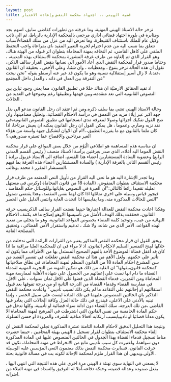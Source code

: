```yaml
---
layout: post
title: قضية الهيني .. اجتهاد محكمة النقض وإعادة الاعتبار
---
```


تزخر حالة الاستاذ الهيني المهنية، وما عرفته من تطورات كقاضي سابق، اسهم بجد ومثابرة في بلورة اجتهاد قضائي اداري مرجعي بالمحكمة الإدارية بالرباط، ثم الي نائب وكيل عام  للملك باستئناف القنيطرة، وما تعرض اليه من عزل من سلك القضاءلأسباب تتعلق بما نسب اليه من عدم احترام لحرية التعبير المقيد ،اي بمراعاة واجب التحفظ الملقي علي كاهل القاضي، ثم التحاقه بمهنة المحاماة بتطوان اثر قبوله من الهيئة هناك، وهو القرار الذي تم إلغاؤه من طرف غرفة المشورة بمحكمة الاستئناف بهذه المدينة، ، وختاما صدور قرار لمحكمة النقض الذي أعاد الأمور الي نصابها بنقض القرار سالف الذكر،، نقول ان هذه الحالة تزخر بتنوع ، ومعطيات ، وان شئنا، وعلي الأخص ، بحقيقة ان القانون ،عندنا، لا  زال أسير إستقلالية نسبية،وهو ما يكون قد عبر عنه أرسطو بقوله "نحن نبحث عن التفرقة بين العدل في ذاته ، والعدل داخل المجتمع"

اذ تفيد الحقائق الارضيّة ان هناك خللا في تطبيق القانون، مما يعني وجود تباين  بين النصوص القانونية التي تعد متقدمة،وبين  فهمها وتطبيقها رغم وضوحها في العديد من الحالات .

وحالة الاستاذ الهيني تشي بما سلف ذكره.ومن ثم اعتقد ان رجل القانون مدعو الي بذل جهد اكبر عبر إيلاء مزيد من التعمق في دراسة الاحكام القضائية، وتحليل مضامينها، وان صح القول تفكيك أجزائها وصولا لمعرفة مدي انسجامها في تطبيق النصوص القانونية،في نقد نزيه وصارم.
وعموما ، هل يمكن القول ان رجل القانون يمكنه ان يعيش مرتاحا، اذا كان ملما بالقانون مع ما يفرزه التطبيق،،؟ام آن الاوان لتشكيل جبهة واسعة من هؤلاء الغير مرتاحين والافصاح عما تستره صدورهم،،؟

ان مناسبة هذه المساهمة هو اطلاعي الْيَوْمَ من خلال بعض المواقع علي قرار محكمة النقض الموما اليه أعلاه، الذي صدر بغرفتين برآسة الاستاذ منصف ( رئيس القسم المدني الرابع) وعضوية السادة المستشارين أعضاء هذا القسم، اضافة الي الاستاذ غزيول برادة ( رئيس القسم الثاني بالغرفة الإدارية ) والسادة المستشارين أعضاء هذه الغرفة بما فيهم المستشار المقرر ذ محمد بوغالب.

وما تجدر الإشارة اليه هو ما نحي اليه القرار من تأويل النص المعتمد من طرف قرار محكمة الاستئناف بتطوان المنقوض، (المادة 18 من قانون المحاماة )وكرس  في مستهل تعليله تقعيدا رائعا   كالتالي:"ان العبرة في النصوص بغاياتها،وللوسائل حكم المقاصد ، فيجوز قياس وسيلة علي اخري تماثلها اذا كان لهما نفس المقصد، وهذا يقتضي شمول النص للحالات المذكورة منه، وما يقايسها اذا اتحدت الغاية  وانتفي الدليل علي الحصر"

وهكذا اعادت محكمة النقض للعدالة اعتبارها حينما نقضت القرار سالف الذكربسبب خرقه القانون، فحققت بذلك الهدف الأمثل من تأسيسها الاوهو إصلاح ما قد يكتنف الاحكام النهائية من عيب، وتوحيد كلمة القضاء بخصوص القواعد القانونية، وهو ما يتجلي من  تقعيد لهذه القواعد، الامر الذي من شانه، ولا شك ، تدعيم  واستقرار الأمن القضائي ، وتحقيق المصلحة العامة.

ويحق القول ان  قرار محكمة النقض المذكور يعتبر من القرارات الرائدة التي  تدخلت من خلالها لمنح التفسير السليم لاحكام القانون، اذ لا مراء في ان للمحكمة العليا مراقبة ما اذا كان قد أغفل قضاة الموضوع الأخذ بالفهم الصحيح المستدل بها من الأطراف مما يكون له تأثير علي حكمهم.
ولعل الأهم  من هذا ان محكمة النقض تغلغلت في تفسير القصد من سن المشرع احكام المادة 18 من القانون المنظم لمهنة المحاماة، في نطاق صلاحياتها كمحكمة قانون،بقولها" ان الغاية من ذلك هو تمكين المهنة من التجربة المهنية  لقدماء القضاة ما دام انها نصت علي إعفائهم من الحصول علي شهادة الأهلية لممارسة مهنة المحاماة ومن التمرين، قدماء القضاة الذين قضوا علي الاقل ثمان سنوات ، علي الاقل، في ممارسة القضاء وقدماء القضاة من الدرجة الثانية  او من درجة تفوقها بعد قبول استقالتهم او إحالتهم علي التقاعد ما لم يكن ذلك لسبب تأديبي."
واعادت محكمة النقض التذكير بان الحالتين المنصوص عليهما في تلك المادة ليست علي سبيل الحصر ، وإنما تبنيه بالأدني علي الاعلي، فيندرج في ذلك حالة العزل وكافة الحالات التي يغادر فيها القاضي ،من تلك الدرجة، سلك القضاء دون ادانة سواء قضائية او تأديبية، وكلها تدخل في حكم المادة الخامسة من نفس القانون التي اشترطت في المرشح لمهنة المحاماة الا  يكون مدانا قضائيا او تاديبيابسبب ارتكابه أفعالا منافية للشرف والمروءة او حسن السلوك 

ونتيجة هذا التحليل الدقيق لاحكام المادة الثامنة عشرة المذكورة تجلي لمحكمة النقض ان إلغاء محكمة الاستئناف بتطوان لقرار تسجيل ذ الهيني بهيئة المحامين ، حينما حصرت مناط تسجيل قدماء القضاة بهذا الجدول في الحالتين المنصوص عليها في المادة المذكورة دون سواهما، واعتبرت كل سبب تأديبي مانع من الانخراط في مهنة المحاماة، تكون قد خرقت القانون، فسايرت محكمة النقض بذلك مضمون النعي المؤسس عليه الوسيلة الأولي.وبديهي ان هذا القرار ملزم لمحكمة الإحالة لكونه بت في مسالة قانونية بحتة.

لا يسعني في النهاية سوي تهنئة ذ الهيني مرة اخري علي هذه النتيجة التي انتهي اليها ، بفعل صموده وعدالة قضيته، وحنكة دفاعه،آملا له التوفيق والسداد في مهنة النبلاء من اضرابه.
